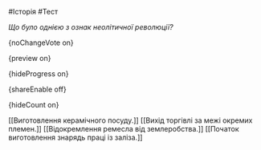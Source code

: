 #Історія #Тест

*Що було однією з ознак неолітичної революції?*

{noChangeVote on}

{preview on}

{hideProgress on}

{shareEnable off}

{hideCount on}

[[Виготовлення керамічного посуду.]]
[[Вихід торгівлі за межі окремих племен.]]
[[Відокремлення ремесла від землеробства.]]
[[Початок виготовлення знарядь праці із заліза.]]
